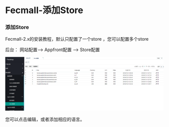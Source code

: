 Fecmall-添加Store
============

### 添加Store


Fecmall-2.x的安装教程，默认只配置了一个store
，您可以配置多个store

后台： 网站配置--> Appfront配置  --> Store配置



![](images/ww21.png)

您可以点击编辑，或者添加相应的语言。










